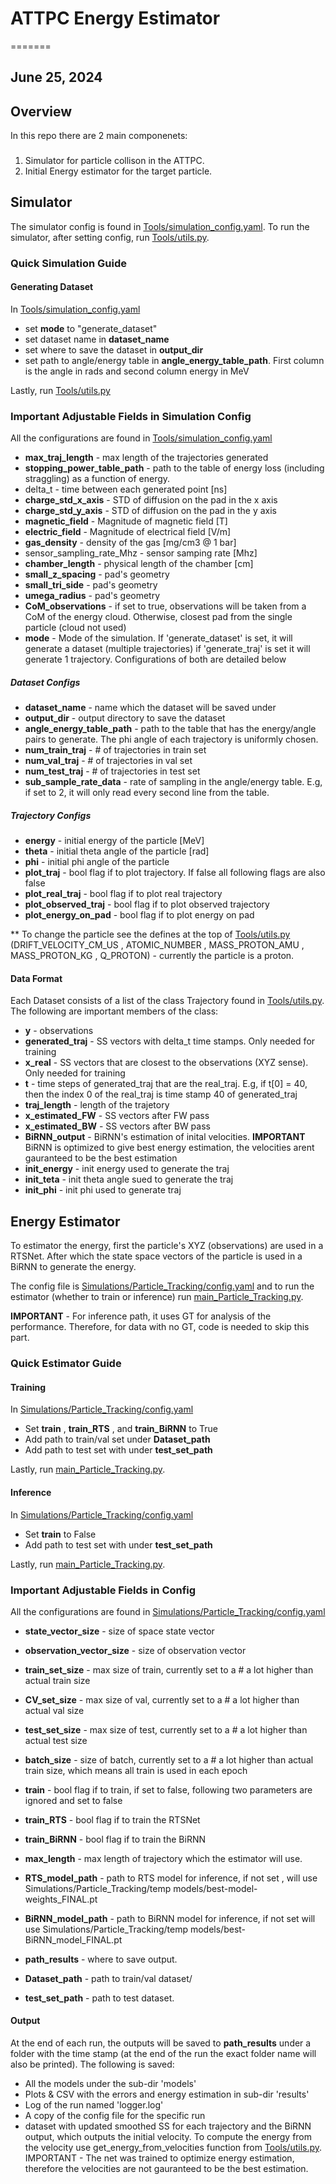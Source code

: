 # ATTPC Energy Estimator

=======
## June 25, 2024


## Overview
In this repo there are 2 main componenets:
###
1) Simulator for particle collison in the ATTPC.
2) Initial Energy estimator for the target particle.


## Simulator
The simulator config is found in [Tools/simulation_config.yaml](Tools/simulation_config.yaml). To run the simulator, after setting config, run [Tools/utils.py](Tools/utils.py).


### Quick Simulation Guide

#### Generating Dataset
In [Tools/simulation_config.yaml](Tools/simulation_config.yaml)
* set **mode** to "generate_dataset"
* set dataset name in **dataset_name**
* set where to save the dataset in **output_dir**
* set path to angle/energy table in **angle_energy_table_path**. First column is the angle in rads and second column energy in MeV

Lastly, run [Tools/utils.py](Tools/utils.py)



### Important Adjustable Fields in Simulation Config

All the configurations are found in [Tools/simulation_config.yaml](Tools/simulation_config.yaml)
* **max_traj_length** - max length of the trajectories generated
* **stopping_power_table_path** - path to the table of energy loss (including straggling) as a function of energy.
* delta_t - time between each generated point [ns]
* **charge_std_x_axis** - STD of diffusion on the pad in the x axis
* **charge_std_y_axis** - STD of diffusion on the pad in the y axis
* **magnetic_field** - Magnitude of magnetic field [T]
* **electric_field** - Magnitude of electrical field [V/m]
* **gas_density** - density of the gas [mg/cm3 @ 1 bar]
* sensor_sampling_rate_Mhz - sensor samping rate [Mhz]
* **chamber_length** - physical length of the chamber [cm]
* **small_z_spacing** - pad's geometry
* **small_tri_side** - pad's geometry
* **umega_radius** - pad's geometry
* **CoM_observations** - if set to true, observations will be taken from a CoM of the energy cloud. Otherwise, closest pad from the single particle (cloud not used)
* **mode** - Mode of the simulation. If 'generate_dataset' is set, it will generate a dataset (multiple trajectories) if 'generate_traj' is set it will generate 1 trajectory. Configurations of both are detailed below

##### Dataset Configs
* **dataset_name** - name which the dataset will be saved under
* **output_dir** - output directory to save the dataset
* **angle_energy_table_path** - path to the table that has the energy/angle pairs to generate. The phi angle of each trajectory is uniformly chosen.
* **num_train_traj** - # of trajectories in train set
* **num_val_traj** - # of trajectories in val set
* **num_test_traj** - # of trajectories in test set
* **sub_sample_rate_data** - rate of sampling in the angle/energy table. E.g, if set to 2, it will only read every second line from the table.

##### Trajectory Configs
* **energy** - initial energy of the particle [MeV]
* **theta** - initial theta angle of the particle [rad]
* **phi** - initial phi angle of the particle
* **plot_traj** - bool flag if to plot trajectory. If false all following flags are also false
* **plot_real_traj** - bool flag if to plot real trajectory
* **plot_observed_traj** - bool flag if to plot observed trajectory
* **plot_energy_on_pad** - bool flag if to plot energy on pad

** To change the particle see the defines at the top of [Tools/utils.py](Tools/utils.py) (DRIFT_VELOCITY_CM_US , ATOMIC_NUMBER , MASS_PROTON_AMU , MASS_PROTON_KG , Q_PROTON) - currently the particle is a proton.


#### Data Format
Each Dataset consists of a list of the class Trajectory found in [Tools/utils.py](Tools/utils.py). The following are important members of the class:
* **y** - observations
* **generated_traj** - SS vectors with delta_t time stamps. Only needed for training
* **x_real** - SS vectors that are closest to the observations (XYZ sense). Only needed for training
* **t** - time steps of generated_traj that are the real_traj. E.g, if t[0] = 40, then the index 0 of the real_traj is time stamp 40 of generated_traj
* **traj_length** - length of the trajetory
* **x_estimated_FW** - SS vectors after FW pass
* **x_estimated_BW** - SS vectors after BW pass
* **BiRNN_output** - BiRNN's estimation of inital velocities. **IMPORTANT** BiRNN is optimized to give best energy estimation, the velocities arent gauranteed to be the best estimation
* **init_energy** - init energy used to generate the traj
* **init_teta** - init theta angle sued to generate the traj
* **init_phi** - init phi used to generate traj

## Energy Estimator
To estimator the energy, first the particle's XYZ (observations) are used in a RTSNet. After which the state space vectors of the particle is used in a BiRNN to generate the energy.

The config file is [Simulations/Particle_Tracking/config.yaml](Simulations/Particle_Tracking/config.yaml) and to run the estimator (whether to train or inference) run [main_Particle_Tracking.py](main_Particle_Tracking.py).

**IMPORTANT** - For inference path, it uses GT for analysis of the performance. Therefore, for data with no GT, code is needed to skip this part.


### Quick Estimator Guide

#### Training
In [Simulations/Particle_Tracking/config.yaml](Simulations/Particle_Tracking/config.yaml)
* Set **train** , **train_RTS** , and **train_BiRNN** to True 
* Add path to train/val set under  **Dataset_path** 
* Add path to test set with under **test_set_path**

Lastly, run [main_Particle_Tracking.py](main_Particle_Tracking.py).

#### Inference 
In [Simulations/Particle_Tracking/config.yaml](Simulations/Particle_Tracking/config.yaml)
* Set **train** to False
* Add path to test set with under **test_set_path**

Lastly, run [main_Particle_Tracking.py](main_Particle_Tracking.py).

### Important Adjustable Fields in Config 
All the configurations are found in [Simulations/Particle_Tracking/config.yaml](Simulations/Particle_Tracking/config.yaml)
* **state_vector_size** - size of space state vector
* **observation_vector_size** - size of observation vector
* **train_set_size** - max size of train, currently set to a # a lot higher than actual train size
* **CV_set_size** - max size of val, currently set to a # a lot higher than actual val size
* **test_set_size** - max size of test, currently set to a # a lot higher than actual test size
* **batch_size** - size of batch, currently set to a # a lot higher than actual train size, which means all train is used in each epoch
* **train** - bool flag if to train, if set to false, following two parameters are ignored and set to false
* **train_RTS** - bool flag if to train the RTSNet
* **train_BiRNN** - bool flag if to train the BiRNN
* **max_length** - max length of trajectory which the estimator will use.
* **RTS_model_path** - path to RTS model for inference, if not set , will use  Simulations/Particle_Tracking/temp models/best-model-weights_FINAL.pt
* **BiRNN_model_path** - path to BiRNN model for inference, if not set will use Simulations/Particle_Tracking/temp models/best-BiRNN_model_FINAL.pt

* **path_results** - where to save output.
* **Dataset_path** - path to train/val dataset/
* **test_set_path** - path to test dataset.

#### Output
At the end of each run, the outputs will be saved to **path_results** under a folder with the time stamp (at the end of the run the exact folder name will also be printed). The following is saved:
* All the models under the sub-dir 'models'
* Plots & CSV with the errors and energy estimation in sub-dir 'results'
* Log of the run named 'logger.log'
* A copy of the config file for the specific run
* dataset with updated smoothed SS for each trajectory and the BiRNN output, which outputs the initial velocity. To compute the energy from the velocity use get_energy_from_velocities function from [Tools/utils.py](Tools/utils.py). IMPORTANT - The net was trained to optimize energy estimation, therefore the velocities are not gauranteed to be the best estimation.






